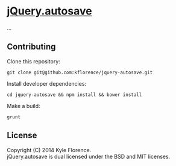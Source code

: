 # [jQuery.autosave](http://kflorence.github.com/jquery-autosave/)

...

## Contributing

Clone this repository:

    git clone git@github.com:kflorence/jquery-autosave.git

Install developer dependencies:

    cd jquery-autosave && npm install && bower install

Make a build:

    grunt

## License

Copyright (C) 2014 Kyle Florence.  
jQuery.autosave is dual licensed under the BSD and MIT licenses.
